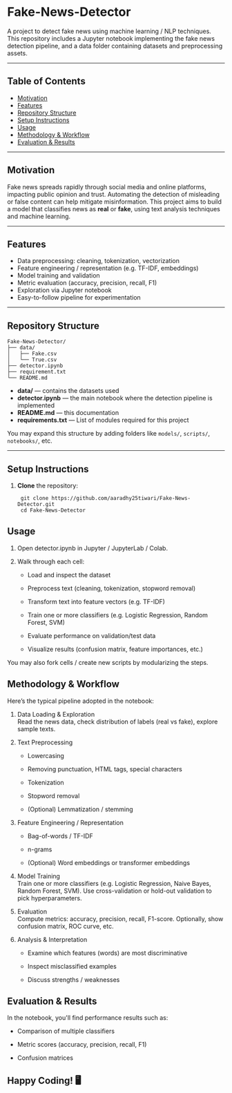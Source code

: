 # Fake-News-Detector

A project to detect fake news using machine learning / NLP techniques.  
This repository includes a Jupyter notebook implementing the fake news detection pipeline, and a data folder containing datasets and preprocessing assets.

---

## Table of Contents

- [Motivation](#motivation)  
- [Features](#features)  
- [Repository Structure](#repository-structure)  
- [Setup Instructions](#setup-instructions)  
- [Usage](#usage)  
- [Methodology & Workflow](#methodology--workflow)  
- [Evaluation & Results](#evaluation--results)

---

## Motivation

Fake news spreads rapidly through social media and online platforms, impacting public opinion and trust. Automating the detection of misleading or false content can help mitigate misinformation. This project aims to build a model that classifies news as **real** or **fake**, using text analysis techniques and machine learning.

---

## Features

- Data preprocessing: cleaning, tokenization, vectorization  
- Feature engineering / representation (e.g. TF-IDF, embeddings)  
- Model training and validation  
- Metric evaluation (accuracy, precision, recall, F1)  
- Exploration via Jupyter notebook  
- Easy-to-follow pipeline for experimentation  

---

## Repository Structure

    Fake-News-Detector/
    ├── data/
    │   ├── Fake.csv
    │   └── True.csv
    ├── detector.ipynb
    ├── requirement.txt
    └── README.md

- **data/** — contains the datasets used  
- **detector.ipynb** — the main notebook where the detection pipeline is implemented  
- **README.md** — this documentation
- **requirements.txt** — List of modules required for this project

You may expand this structure by adding folders like `models/`, `scripts/`, `notebooks/`, etc.

---

## Setup Instructions

1. **Clone** the repository:

        git clone https://github.com/aaradhy25tiwari/Fake-News-Detector.git
        cd Fake-News-Detector

## Usage

1. Open detector.ipynb in Jupyter / JupyterLab / Colab.

2. Walk through each cell:

    - Load and inspect the dataset

    - Preprocess text (cleaning, tokenization, stopword removal)

    - Transform text into feature vectors (e.g. TF-IDF)

    - Train one or more classifiers (e.g. Logistic Regression, Random Forest, SVM)

    - Evaluate performance on validation/test data

    - Visualize results (confusion matrix, feature importances, etc.)

You may also fork cells / create new scripts by modularizing the steps.

## Methodology & Workflow

Here’s the typical pipeline adopted in the notebook:

1. Data Loading & Exploration  
Read the news data, check distribution of labels (real vs fake), explore sample texts.

2. Text Preprocessing

    - Lowercasing

    - Removing punctuation, HTML tags, special characters

    - Tokenization

    - Stopword removal

    - (Optional) Lemmatization / stemming

3. Feature Engineering / Representation

    - Bag-of-words / TF-IDF

    - n-grams

    - (Optional) Word embeddings or transformer embeddings

4. Model Training  
Train one or more classifiers (e.g. Logistic Regression, Naive Bayes, Random Forest, SVM).
Use cross-validation or hold-out validation to pick hyperparameters.

5. Evaluation  
Compute metrics: accuracy, precision, recall, F1-score.
Optionally, show confusion matrix, ROC curve, etc.

6. Analysis & Interpretation

    - Examine which features (words) are most discriminative

    - Inspect misclassified examples

    - Discuss strengths / weaknesses

## Evaluation & Results

In the notebook, you'll find performance results such as:

- Comparison of multiple classifiers

- Metric scores (accuracy, precision, recall, F1)

- Confusion matrices

## Happy Coding! 🖥️
